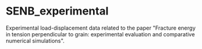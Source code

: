 # SENB_experimental
Experimental load-displacement data related to the paper "Fracture energy in tension perpendicular to grain: experimental evaluation and comparative numerical simulations".
